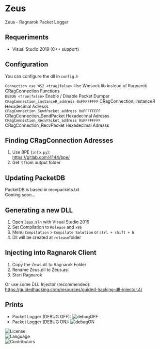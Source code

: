 # Zeus
 Zeus - Ragnarok Packet Logger
 
## Requeriments
  - Visual Studio 2019 (C++ support)
 
## Configuration
You can configure the dll in `config.h` 

`Connection_use_WS2 <true|false>` Use Winsock lib instead of Ragnarok CRagConnection Functions  
`DEBUG <true|false>` Enable / Disable Packet Dumper  
`CRagConnection_instanceR_address 0xFFFFFFFF` CRagConnection_instanceR Hexadecimal Adresss  
`CRagConnection_SendPacket_address 0xFFFFFFFF` CRagConnection_SendPacket Hexadecimal Adresss  
`CRagConnection_RecvPacket_address 0xFFFFFFFF` CRagConnection_RecvPacket Hexadecimal  Adresss  

## Finding CRagConnection Adresses
 1. Use BPE (`info.py`):  
https://gitlab.com/4144/bpe/  
2. Get it from output folder  

## Updating PacketDB
PacketDB is based in recvpackets.txt  
Coming soon...  

## Generating a new DLL
1. Open `Zeus.sln`  with Visual Studio 2019
2. Set Compilation to `Release` and `x86`
3. Menu `Compilation` > `Compilate Solution` or `ctrl + shift + b`
4. Dll will be created at `release`folder

## Injecting into Ragnarok Client
1. Copy the Zeus.dll to Ragnarok Folder
2. Rename Zeus.dll to Zeus.asi
3. Start Ragnarok

Or use some DLL Injector (recommended):  
https://guidedhacking.com/resources/guided-hacking-dll-injector.4/

## Prints
- Packet Logger (DEBUG OFF):
![debugOFF](https://i.imgur.com/SWhk1IW.png)
- Packet Logger (DEBUG ON):
![debugON](https://i.imgur.com/FV6rJbC.png)
  
![License](https://img.shields.io/github/license/alisonrag/Zeus)  
![Language](https://img.shields.io/badge/language-C%2B%2B-blue)  
![Contributors](https://img.shields.io/github/contributors/alisonrag/Zeus.svg)  
